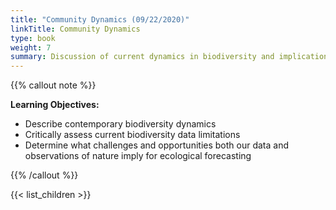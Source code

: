 ```yaml
---
title: "Community Dynamics (09/22/2020)"
linkTitle: Community Dynamics
type: book
weight: 7
summary: Discussion of current dynamics in biodiversity and implications for forecasting
---
```


{{% callout note %}}

**Learning Objectives:**
* Describe contemporary biodiversity dynamics
* Critically assess current biodiversity data limitations
* Determine what challenges and opportunities both our data and observations of nature imply for ecological forecasting 

{{% /callout %}}

{{< list_children >}}
